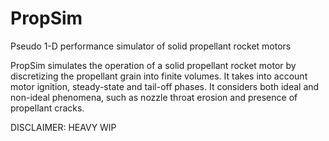 # PropSim
Pseudo 1-D performance simulator of solid propellant rocket motors

PropSim simulates the operation of a solid propellant rocket motor by discretizing the propellant grain into finite volumes. It takes into account motor ignition, steady-state and tail-off phases. It considers both ideal and non-ideal phenomena, such as nozzle throat erosion and presence of propellant cracks.

DISCLAIMER: HEAVY WIP
